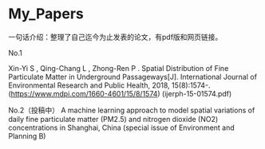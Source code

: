 # My_Papers
一句话介绍：整理了自己迄今为止发表的论文，有pdf版和网页链接。

No.1

Xin-Yi S , Qing-Chang L , Zhong-Ren P . Spatial Distribution of Fine Particulate Matter in Underground Passageways[J]. International Journal of Environmental Research and Public Health, 2018, 15(8):1574-.
(https://www.mdpi.com/1660-4601/15/8/1574)  (ijerph-15-01574.pdf)

No.2（投稿中）
A machine learning approach to model spatial variations of daily fine particulate matter (PM2.5) and nitrogen dioxide (NO2) concentrations in Shanghai, China (special issue of Environment and Planning B)
